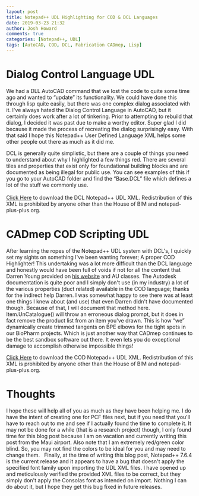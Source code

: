```yaml
---
layout: post
title: Notepad++ UDL Highlighting for COD & DCL Languages
date: 2019-03-23 21:32
author: Josh Howard
comments: true
categories: [Notepad++, UDL]
tags: [AutoCAD, COD, DCL, Fabrication CADmep, Lisp]
---
```

# Dialog Control Language UDL
We had a DLL AutoCAD command that we lost the code to quite some time ago and wanted to “update” its functionality. We could have done this through lisp quite easily, but there was one complex dialog associated with it. I've always hated the Dialog Control Language in AutoCAD, but it certainly does work after a lot of tinkering. Prior to attempting to rebuild that dialog, I decided it was past due to make a worthy editor. Super glad I did because it made the process of recreating the dialog surprisingly easy. With that said I hope this Notepad++ User Defined Language XML helps some other people out there as much as it did me.

DCL is generally quite simplistic, but there are a couple of things you need to understand about why I highlighted a few things red. There are several tiles and properties that exist only for foundational building blocks and are documented as being illegal for public use. You can see examples of this if you go to your AutoCAD folder and find the “Base.DCL” file which defines a lot of the stuff we commonly use.  
<br />
[Click Here](/assets/misc/Dialog%20Control%20Language.xml) to download the DCL Notepad++ UDL XML. Redistribution of this XML is prohibited by anyone other than the House of BIM and notepad-plus-plus.org.
 
# CADmep COD Scripting UDL
After learning the ropes of the Notepad++ UDL system with DCL's, I quickly set my sights on something I've been wanting forever; A proper COD Highlighter! This undertaking was a lot more difficult than the DCL language and honestly would have been full of voids if not for all the content that Darren Young provided on [his website](https://www.darrenjyoung.com/) and AU classes. The Autodesk documentation is quite poor and I simply don't use (in my industry) a lot of the various properties (duct related) available in the COD language; thanks for the indirect help Darren. I was somewhat happy to see there was at least one things I knew about (and use) that even Darren didn't have documented though. Because of that, I will document that method here.
 
Item.UnCatalogue() will throw an erroneous dialog prompt, but it does in fact remove the product list from an item you've drawn. This is how “we” dynamically create trimmed tangents on BPE elbows for the tight spots in our BioPharm projects. Which is just another way that CADmep continues to be the best sandbox software out there. It even lets you do exceptional damage to accomplish otherwise impossible things!  

[Click Here](/assets/misc/CADmep%20Scripting.xml) to download the COD Notepad++ UDL XML. Redistribution of this XML is prohibited by anyone other than the House of BIM and notepad-plus-plus.org.
 
# Thoughts
I hope these will help all of you as much as they have been helping me. I do have the intent of creating one for PCF files next, but if you need that you'll have to reach out to me and see if I actually found the time to complete it. It may not be done for a while (that is a research project) though, I only found time for this blog post because I am on vacation and currently writing this post from the Maui airport. Also note that I am extremely red/green color blind. So, you may not find the colors to be ideal for you and may need to change them.
 
Finally, at the time of writing this blog post, Notepad++ 7.6.4 is the current release and it appears to have a bug that doesn't apply the specified font family upon importing the UDL XML files. I have opened up and meticulously verified the provided XML files to be correct, but they simply don't apply the Consolas font as intended on import. Nothing I can do about it, but I hope they get this bug fixed in future releases.